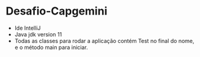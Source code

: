 # Desafio-Capgemini
- Ide IntelliJ
- Java jdk version 11
- Todas as classes para rodar a aplicação contém Test no final do nome, e o método main para iniciar.

